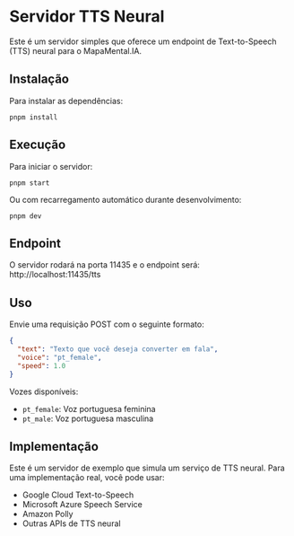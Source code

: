 # Servidor TTS Neural

Este é um servidor simples que oferece um endpoint de Text-to-Speech (TTS) neural para o MapaMental.IA.

## Instalação

Para instalar as dependências:

```
pnpm install
```

## Execução

Para iniciar o servidor:

```
pnpm start
```

Ou com recarregamento automático durante desenvolvimento:

```
pnpm dev
```

## Endpoint

O servidor rodará na porta 11435 e o endpoint será:
http://localhost:11435/tts

## Uso

Envie uma requisição POST com o seguinte formato:

```json
{
  "text": "Texto que você deseja converter em fala",
  "voice": "pt_female",
  "speed": 1.0
}
```

Vozes disponíveis:

- `pt_female`: Voz portuguesa feminina
- `pt_male`: Voz portuguesa masculina

## Implementação

Este é um servidor de exemplo que simula um serviço de TTS neural. Para uma implementação real, você pode usar:

- Google Cloud Text-to-Speech
- Microsoft Azure Speech Service
- Amazon Polly
- Outras APIs de TTS neural
